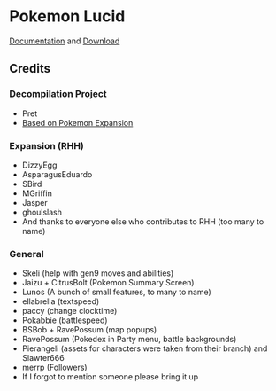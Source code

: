 # Pokemon Lucid
[Documentation](https://pklucid.github.io/Pokemon-Lucid/src/introduction.html) and [Download](https://pklucid.github.io/Pokemon-Lucid/src/download.html)

## Credits

### Decompilation Project
* Pret
* [Based on Pokemon Expansion](https://github.com/rh-hideout/pokeemerald-expansion)

### Expansion (RHH)
* DizzyEgg
* AsparagusEduardo
* SBird
* MGriffin
* Jasper
* ghoulslash
* And thanks to everyone else who contributes to RHH (too many to name)

### General
* Skeli (help with gen9 moves and abilities)
* Jaizu + CitrusBolt (Pokemon Summary Screen)
* Lunos (A bunch of small features, to many to name)
* ellabrella (textspeed)
* paccy (change clocktime)
* Pokabbie (battlespeed)
* BSBob + RavePossum (map popups)
* RavePossum (Pokedex in Party menu, battle backgrounds)
* Pierangeli (assets for characters were taken from their branch) and Slawter666
* merrp (Followers)
* If I forgot to mention someone please bring it up
